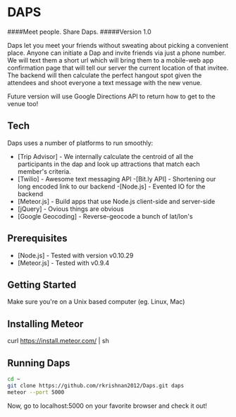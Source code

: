 DAPS
=========
####Meet people. Share Daps.
#####Version 1.0

Daps let you meet your friends without sweating about picking a convenient place. Anyone can initiate a Dap and invite friends via just a phone number. We will text them a short url which will bring them to a mobile-web app confirmation page that will tell our server the current location of that invitee. The backend will then calculate the perfect hangout spot given the attendees and shoot everyone a text message with the new venue. 

Future version will use Google Directions API to return how to get to the venue too!

Tech
--------------

Daps uses a number of platforms to run smoothly:

- [Trip Advisor] - We internally calculate the centroid of all the participants in the dap and look up attractions that match each member's criteria.
- [Twilio] - Awesome text messaging API
-[Bit.ly API] - Shortening our long encoded link to our backend
-[Node.js] - Evented IO for the backend
- [Meteor.js] - Build apps that use Node.js client-side and server-side
- [jQuery] - Ovious things are obvious 
- [Google Geocoding] - Reverse-geocode a bunch of lat/lon's


Prerequisites
--------------
* [Node.js] - Tested with version v0.10.29
* [Meteor.js] - Tested with v0.9.4


Getting Started
--------------
Make sure you're on a Unix based computer (eg. Linux, Mac)

## Installing Meteor ##
curl https://install.meteor.com/ | sh

## Running Daps ##
```sh
cd ~
git clone https://github.com/rkrishnan2012/Daps.git daps
meteor --port 5000
```

Now, go to localhost:5000 on your favorite browser and check it out!







